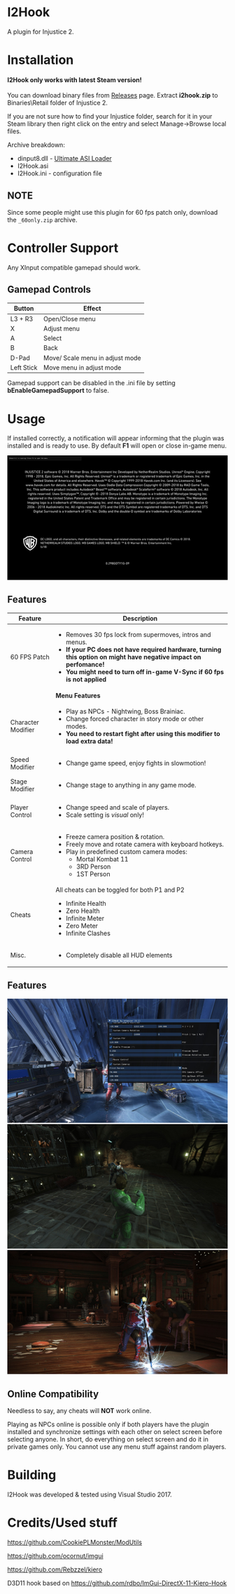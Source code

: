 # I2Hook
A plugin for Injustice 2.

# Installation

####  I2Hook only works with latest Steam version!

You can download binary files from [Releases](https://github.com/ermaccer/I2Hook/) page. Extract **i2hook.zip**
to Binaries\Retail folder of Injustice 2.

If you are not sure how to find your Injustice folder, search for it in your Steam library then right click on the entry and select Manage->Browse local files.

Archive breakdown:

 - dinput8.dll - [Ultimate ASI Loader](https://github.com/ThirteenAG/Ultimate-ASI-Loader/)
 - I2Hook.asi 
 - I2Hook.ini - configuration file


## NOTE

Since some people might use this plugin for 60 fps patch only, download the `_60only.zip` archive.

# Controller Support
Any XInput compatible gamepad should work.

## Gamepad Controls
| Button | Effect |
| --- | --- |
| L3 + R3 | Open/Close menu|
| X | Adjust menu|
| A | Select |
| B | Back |
| D-Pad | Move/ Scale menu in adjust mode |
| Left Stick | Move menu in adjust mode |

Gamepad support can be disabled in the .ini file by setting **bEnableGamepadSupport** to false.

# Usage

If installed correctly, a notification will appear informing that the plugin was installed
and is ready to use. By default **F1** will open or close in-game menu.

![Preview](https://raw.githubusercontent.com/ermaccer/ermaccer.github.io/gh-pages/assets/mods/dcf2/i2hook/notif.jpg)


## Features
| Feature | Description |
| --- | --- |
|60 FPS Patch| <ul><li>Removes 30 fps lock from supermoves, intros and menus.</li><li>**If your PC does not have required hardware, turning this option on might have negative impact on perfomance!**</li> <li>**You might need to turn off in-game V-Sync if 60 fps is not applied**</li></ul> |
| | **Menu Features**| 
|Character Modifier| <ul><li>Play as NPCs - Nightwing, Boss Brainiac.</li><li>Change forced character in story mode or other modes.</li><li>**You need to restart fight after using this modifier to load extra data!**</ul>|
|Speed Modifier| <ul><li>Change game speed, enjoy fights in slowmotion!</li></ul> |
|Stage Modifier| <ul><li>Change stage to anything in any game mode.</li></ul> |
|Player Control| <ul><li>Change speed and scale of players.</li><li> Scale setting is *visual* only!</li></ul> |
|Camera Control| <ul><li>Freeze camera position & rotation.</li><li>Freely move and rotate camera with keyboard hotkeys.</li><li>Play in predefined custom camera modes: <ul><li>Mortal Kombat 11</li><li>3RD Person</li><li>1ST Person</li></ul> |
|Cheats| All cheats can be toggled for both P1 and P2 <ul><li>Infinite Health</li><li>Zero Health</li><li>Infinite Meter</li><li>Zero Meter</li><li>Infinite Clashes</li></ul> |
|Misc.| <ul><li>Completely disable all HUD elements</li></ul> |

## Features


![Preview](https://raw.githubusercontent.com/ermaccer/ermaccer.github.io/gh-pages/assets/mods/dcf2/i2hook/4.jpg)
![Preview](https://raw.githubusercontent.com/ermaccer/ermaccer.github.io/gh-pages/assets/mods/dcf2/i2hook/5.jpg)
![Preview](https://raw.githubusercontent.com/ermaccer/ermaccer.github.io/gh-pages/assets/mods/dcf2/i2hook/2.jpg)

## Online Compatibility
Needless to say, any cheats will **NOT** work online.

Playing as NPCs online is possible only if both players
have the plugin installed and synchronize settings with each other on select
screen before selecting anyone. In short, do everything on select screen
and do it in private games only. You cannot use any menu stuff against
random players.

# Building

I2Hook was developed & tested using Visual Studio 2017.


# Credits/Used stuff

https://github.com/CookiePLMonster/ModUtils

https://github.com/ocornut/imgui

https://github.com/Rebzzel/kiero

D3D11 hook based on https://github.com/rdbo/ImGui-DirectX-11-Kiero-Hook
